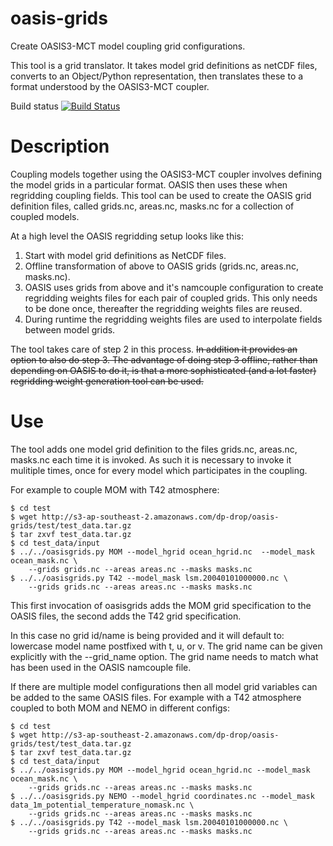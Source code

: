 
# oasis-grids

Create OASIS3-MCT model coupling grid configurations.

This tool is a grid translator. It takes model grid definitions as netCDF files, converts to an Object/Python representation, then translates these to a format understood by the OASIS3-MCT coupler.

Build status [![Build Status](https://travis-ci.org/nicjhan/oasis-grids.svg?branch=master)](https://travis-ci.org/nicjhan/oasis-grids)

# Description

Coupling models together using the OASIS3-MCT coupler involves defining the model grids in a particular format. OASIS then uses these when regridding coupling fields. This tool can be used to create the OASIS grid definition files, called grids.nc, areas.nc, masks.nc for a collection of coupled models.

At a high level the OASIS regridding setup looks like this:

1. Start with model grid definitions as NetCDF files.
2. Offline transformation of above to OASIS grids (grids.nc, areas.nc, masks.nc).
3. OASIS uses grids from above and it's namcouple configuration to create regridding weights files for each pair of coupled grids. This only needs to be done once, thereafter the regridding weights files are reused.
4. During runtime the regridding weights files are used to interpolate fields between model grids.

The tool takes care of step 2 in this process. ~~In addition it provides an option to also do step 3. The advantage of doing step 3 offline, rather than depending on OASIS to do it, is that a more sophisticated (and a lot faster) regridding weight generation tool can be used.~~

# Use

The tool adds one model grid definition to the files grids.nc, areas.nc, masks.nc each time it is invoked. As such it is necessary to invoke it mulitiple times, once for every model which participates in the coupling.

For example to couple MOM with T42 atmosphere:

```{shell}
$ cd test
$ wget http://s3-ap-southeast-2.amazonaws.com/dp-drop/oasis-grids/test/test_data.tar.gz
$ tar zxvf test_data.tar.gz
$ cd test_data/input
$ ../../oasisgrids.py MOM --model_hgrid ocean_hgrid.nc  --model_mask ocean_mask.nc \
    --grids grids.nc --areas areas.nc --masks masks.nc
$ ../../oasisgrids.py T42 --model_mask lsm.20040101000000.nc \
    --grids grids.nc --areas areas.nc --masks masks.nc
```

This first invocation of oasisgrids adds the MOM grid specification to the OASIS files, the second adds the T42 grid specification.

In this case no grid id/name is being provided and it will default to: lowercase model name postfixed with t, u, or v. The grid name can be given explicitly with the --grid_name option. The grid name needs to match what has been used in the OASIS namcouple file.

If there are multiple model configurations then all model grid variables can be added to the same OASIS files. For example with a T42 atmosphere coupled to both MOM and NEMO in different configs:

```{shell}
$ cd test
$ wget http://s3-ap-southeast-2.amazonaws.com/dp-drop/oasis-grids/test/test_data.tar.gz
$ tar zxvf test_data.tar.gz
$ cd test_data/input
$ ../../oasisgrids.py MOM --model_hgrid ocean_hgrid.nc --model_mask ocean_mask.nc \
    --grids grids.nc --areas areas.nc --masks masks.nc
$ ../../oasisgrids.py NEMO --model_hgrid coordinates.nc --model_mask data_1m_potential_temperature_nomask.nc \
    --grids grids.nc --areas areas.nc --masks masks.nc
$ ../../oasisgrids.py T42 --model_mask lsm.20040101000000.nc \
    --grids grids.nc --areas areas.nc --masks masks.nc
```


